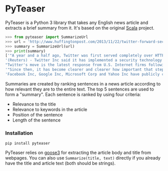 PyTeaser
========

PyTeaser is a Python 3 library that takes any English news article and extracts a brief summary from it. It's based on the original [Scala](https://github.com/MojoJolo/textteaser) project.

```python
>>> from pyteaser import SummarizeUrl
>>> url = 'http://www.huffingtonpost.com/2013/11/22/twitter-forward-secrecy_n_4326599.html'
>>> summary = SummarizeUrl(url)
>>> print(summary)
['"A year and a half ago, Twitter was first served completely over HTTPS," the company said in a blog posting.', 
'(Reuters) - Twitter Inc said it has implemented a security technology that makes it harder to spy on its users and called on other Internet firms to do the same, as Web providers look to thwart spying by government intelligence agencies.', 
"Twitter's move is the latest response from U.S. Internet firms following disclosures by former spy agency contractor Edward Snowden about widespread, classified U.S. government surveillance programs.", 
'"Since then, it has become clearer and clearer how important that step was to protecting our users\' privacy."', 
'Facebook Inc, Google Inc, Microsoft Corp and Yahoo Inc have publicly complained that the government does not let them disclose data collection efforts.']
```

Summaries are created by ranking sentences in a news article according to how relevant they are to the entire text. The top 5 sentences are used to form a "summary". Each sentence is ranked by using four criteria:

- Relevance to the title
- Relevance to keywords in the article
- Position of the sentence
- Length of the sentence


### Installation

```
pip install pyteaser
```


PyTeaser relies on [goose3](https://github.com/goose3/goose3) for extracting the article body and title from webpages. You can also use `Summarize(title, text)` directly if you already have the title and article text (both should be strings). 

